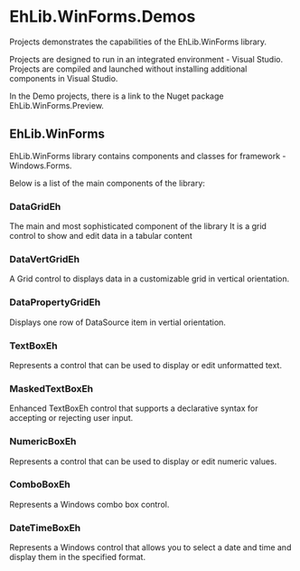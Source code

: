 # EhLib.WinForms.Demos
Projects demonstrates the capabilities of the EhLib.WinForms library.

Projects are designed to run in an integrated environment - Visual Studio.
Projects are compiled and launched without installing additional components in Visual Studio.

In the Demo projects, there is a link to the Nuget package EhLib.WinForms.Preview.

## EhLib.WinForms

EhLib.WinForms library contains components and classes for framework - Windows.Forms.

Below is a list of the main components of the library:

### DataGridEh
The main and most sophisticated component of the library
It is a grid control to show and edit data in a tabular content

### DataVertGridEh
A Grid control to displays data in a customizable grid in vertical orientation.

### DataPropertyGridEh
Displays one row of DataSource item in vertial orientation. 

### TextBoxEh
Represents a control that can be used to display or edit unformatted text. 

### MaskedTextBoxEh
Enhanced TextBoxEh control that supports a declarative syntax for accepting or rejecting user input. 

### NumericBoxEh
Represents a control that can be used to display or edit numeric values. 

### ComboBoxEh
Represents a Windows combo box control. 

### DateTimeBoxEh
Represents a Windows control that allows you to select a date and time and display them in the specified format. 





